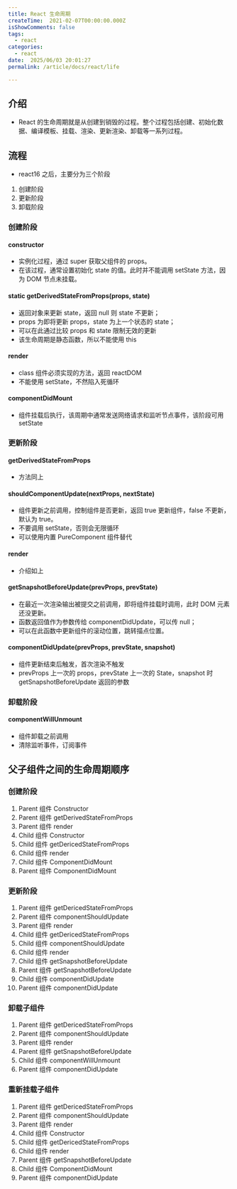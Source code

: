 ```yaml
---
title: React 生命周期
createTime:  2021-02-07T00:00:00.000Z
isShowComments: false
tags:
  - react
categories:
  - react
date:  2025/06/03 20:01:27
permalink: /article/docs/react/life

---
```


## 介绍

-   React 的生命周期就是从创建到销毁的过程。整个过程包括创建、初始化数据、编译模板、挂载、渲染、更新渲染、卸载等一系列过程。

## 流程

-   react16 之后，主要分为三个阶段

1. 创建阶段
2. 更新阶段
3. 卸载阶段

### 创建阶段

#### constructor

-   实例化过程，通过 super 获取父组件的 props。
-   在该过程，通常设置初始化 state 的值。此时并不能调用 setState 方法，因为 DOM 节点未挂载。

#### static getDerivedStateFromProps(props, state)

-   返回对象来更新 state，返回 null 则 state 不更新；
-   props 为即将更新 props，state 为上一个状态的 state；
-   可以在此通过比较 props 和 state 限制无效的更新
-   该生命周期是静态函数，所以不能使用 this

#### render

-   class 组件必须实现的方法，返回 reactDOM
-   不能使用 setState，不然陷入死循环

#### componentDidMount

-   组件挂载后执行，该周期中通常发送网络请求和监听节点事件，该阶段可用 setState

### 更新阶段

#### getDerivedStateFromProps

-   方法同上

#### shouldComponentUpdate(nextProps, nextState)

-   组件更新之前调用，控制组件是否更新，返回 true 更新组件，false 不更新，默认为 true。
-   不要调用 setState，否则会无限循环
-   可以使用内置 PureComponent 组件替代

#### render

-   介绍如上

#### getSnapshotBeforeUpdate(prevProps, prevState)

-   在最近一次渲染输出被提交之前调用，即将组件挂载时调用，此时 DOM 元素还没更新。
-   函数返回值作为参数传给 componentDidUpdate，可以传 null；
-   可以在此函数中更新组件的滚动位置，跳转描点位置。

#### componentDidUpdate(prevProps, prevState, snapshot)

-   组件更新结束后触发，首次渲染不触发
-   prevProps 上一次的 props，prevState 上一次的 State，snapshot 时 getSnapshotBeforeUpdate 返回的参数

### 卸载阶段

#### componentWillUnmount

-   组件卸载之前调用
-   清除监听事件，订阅事件

## 父子组件之间的生命周期顺序

### 创建阶段

1. Parent 组件 Constructor
2. Parent 组件 getDerivedStateFromProps
3. Parent 组件 render
4. Child 组件 Constructor
5. Child 组件 getDericedStateFromProps
6. Child 组件 render
7. Child 组件 ComponentDidMount
8. Parent 组件 ComponentDidMount

### 更新阶段

1. Parent 组件 getDericedStateFromProps
2. Parent 组件 componentShouldUpdate
3. Parent 组件 render
4. Child 组件 getDericedStateFromProps
5. Child 组件 componentShouldUpdate
6. Child 组件 render
7. Child 组件 getSnapshotBeforeUpdate
8. Parent 组件 getSnapshotBeforeUpdate
9. Child 组件 componentDidUpdate
10. Parent 组件 componentDidUpdate

### 卸载子组件

1. Parent 组件 getDericedStateFromProps
2. Parent 组件 componentShouldUpdate
3. Parent 组件 render
4. Parent 组件 getSnapshotBeforeUpdate
5. Child 组件 componentWillUnmount
6. Parent 组件 componentDidUpdate

### 重新挂载子组件

1. Parent 组件 getDericedStateFromProps
2. Parent 组件 componentShouldUpdate
3. Parent 组件 render
4. Child 组件 Constructor
5. Child 组件 getDericedStateFromProps
6. Child 组件 render
7. Parent 组件 getSnapshotBeforeUpdate
8. Child 组件 ComponentDidMount
9. Parent 组件 componentDidUpdate

